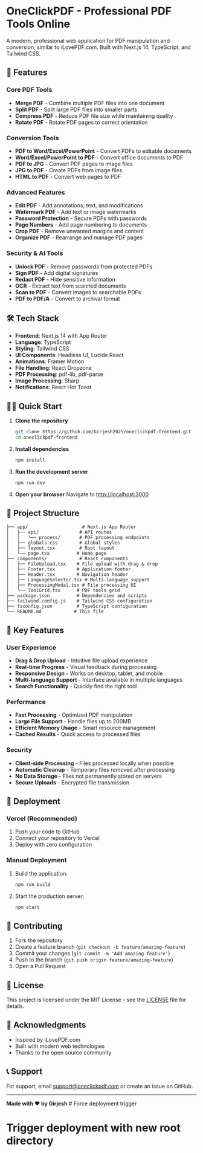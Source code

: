 # OneClickPDF - Professional PDF Tools Online

A modern, professional web application for PDF manipulation and conversion, similar to iLovePDF.com. Built with Next.js 14, TypeScript, and Tailwind CSS.

## 🚀 Features

### Core PDF Tools
- **Merge PDF** - Combine multiple PDF files into one document
- **Split PDF** - Split large PDF files into smaller parts
- **Compress PDF** - Reduce PDF file size while maintaining quality
- **Rotate PDF** - Rotate PDF pages to correct orientation

### Conversion Tools
- **PDF to Word/Excel/PowerPoint** - Convert PDFs to editable documents
- **Word/Excel/PowerPoint to PDF** - Convert office documents to PDF
- **PDF to JPG** - Convert PDF pages to image files
- **JPG to PDF** - Create PDFs from image files
- **HTML to PDF** - Convert web pages to PDF

### Advanced Features
- **Edit PDF** - Add annotations, text, and modifications
- **Watermark PDF** - Add text or image watermarks
- **Password Protection** - Secure PDFs with passwords
- **Page Numbers** - Add page numbering to documents
- **Crop PDF** - Remove unwanted margins and content
- **Organize PDF** - Rearrange and manage PDF pages

### Security & AI Tools
- **Unlock PDF** - Remove passwords from protected PDFs
- **Sign PDF** - Add digital signatures
- **Redact PDF** - Hide sensitive information
- **OCR** - Extract text from scanned documents
- **Scan to PDF** - Convert images to searchable PDFs
- **PDF to PDF/A** - Convert to archival format

## 🛠️ Tech Stack

- **Frontend**: Next.js 14 with App Router
- **Language**: TypeScript
- **Styling**: Tailwind CSS
- **UI Components**: Headless UI, Lucide React
- **Animations**: Framer Motion
- **File Handling**: React Dropzone
- **PDF Processing**: pdf-lib, pdf-parse
- **Image Processing**: Sharp
- **Notifications**: React Hot Toast

## 🏃‍♂️ Quick Start

1. **Clone the repository**
   ```bash
   git clone https://github.com/Girjesh2025/oneclickpdf-frontend.git
   cd oneclickpdf-frontend
   ```

2. **Install dependencies**
   ```bash
   npm install
   ```

3. **Run the development server**
   ```bash
   npm run dev
   ```

4. **Open your browser**
   Navigate to [http://localhost:3000](http://localhost:3000)

## 📁 Project Structure

```
├── app/                    # Next.js App Router
│   ├── api/               # API routes
│   │   └── process/       # PDF processing endpoints
│   ├── globals.css        # Global styles
│   ├── layout.tsx         # Root layout
│   └── page.tsx          # Home page
├── components/            # React components
│   ├── FileUpload.tsx    # File upload with drag & drop
│   ├── Footer.tsx        # Application footer
│   ├── Header.tsx        # Navigation header
│   ├── LanguageSelector.tsx # Multi-language support
│   ├── ProcessingModal.tsx # File processing UI
│   └── ToolGrid.tsx      # PDF tools grid
├── package.json          # Dependencies and scripts
├── tailwind.config.js    # Tailwind CSS configuration
├── tsconfig.json         # TypeScript configuration
└── README.md            # This file
```

## 🌟 Key Features

### User Experience
- **Drag & Drop Upload** - Intuitive file upload experience
- **Real-time Progress** - Visual feedback during processing
- **Responsive Design** - Works on desktop, tablet, and mobile
- **Multi-language Support** - Interface available in multiple languages
- **Search Functionality** - Quickly find the right tool

### Performance
- **Fast Processing** - Optimized PDF manipulation
- **Large File Support** - Handle files up to 200MB
- **Efficient Memory Usage** - Smart resource management
- **Cached Results** - Quick access to processed files

### Security
- **Client-side Processing** - Files processed locally when possible
- **Automatic Cleanup** - Temporary files removed after processing
- **No Data Storage** - Files not permanently stored on servers
- **Secure Uploads** - Encrypted file transmission

## 🚀 Deployment

### Vercel (Recommended)
1. Push your code to GitHub
2. Connect your repository to Vercel
3. Deploy with zero configuration

### Manual Deployment
1. Build the application:
   ```bash
   npm run build
   ```
2. Start the production server:
   ```bash
   npm start
   ```

## 🤝 Contributing

1. Fork the repository
2. Create a feature branch (`git checkout -b feature/amazing-feature`)
3. Commit your changes (`git commit -m 'Add amazing feature'`)
4. Push to the branch (`git push origin feature/amazing-feature`)
5. Open a Pull Request

## 📄 License

This project is licensed under the MIT License - see the [LICENSE](LICENSE) file for details.

## 🙏 Acknowledgments

- Inspired by iLovePDF.com
- Built with modern web technologies
- Thanks to the open source community

## 📞 Support

For support, email support@oneclickpdf.com or create an issue on GitHub.

---

**Made with ❤️ by Girjesh** # Force deployment trigger
# Trigger deployment with new root directory
